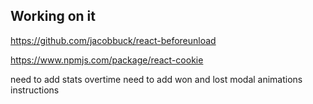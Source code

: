 ## Working on it

https://github.com/jacobbuck/react-beforeunload

https://www.npmjs.com/package/react-cookie


need to add stats overtime
need to add won and lost modal
animations
instructions